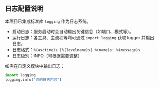 ## 日志配置说明

本项目已集成标准库 `logging` 作为日志系统。

- 启动日志：服务启动时会自动输出关键信息（如端口、模式等）。
- 运行日志：各工具、主流程等均可通过 `import logging` 获取 logger 并输出日志。
- 日志格式：`%(asctime)s [%(levelname)s] %(name)s: %(message)s`
- 日志级别：INFO（可根据需要调整）

如需在自定义模块中输出日志：
```python
import logging
logging.info("你的日志内容")
``` 
